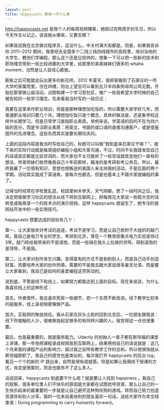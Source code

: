 ```yaml
---
layout: post
title: Happycasts 要做一件什么事
---
```


http://happycasts.net
是我个人的每周视频播客，她刚过完两周岁的生日，所以今天作文以记之。说说她从哪来，又要去哪？

如果我说我在北京做过程序员，这没什么，中关村满大街都是。但是，如果我告诉你
2011~2012
期间，我曾经去全国多个二线三线四线城市的高校里，培训当地的大学生，教他们学编程，那么这个还是比较帅的。想象一下可以把一些新的技术和职场理念带到一些比较闭塞的大学里，给那里的弟弟妹妹们很多的
whaha moment，当然是让人自信心膨胀。

膨胀之后可能就会玩出更多的新花样。2012
年夏天，我把家搬到了石家庄的一所大学的家属院里，住在四楼，阳台上望去可以看到五只羊四条狗母鸡公鸡无数。开始在那里做公益活动，试图构建一个学习型社区，推广一些我希望大学时候的自己被告知的一些学习理念。先来看我当时写的一段日记：

我要在这里来作职业培训，但是是那种理想加吃饭的，所以需要大家学好几年，而普通职业培训只要几个月。理想加吃饭只是个概念，具体的做法是，还是象学校这样作长期学习，但是日常学习直指职业素质。举例来说，学英语的目的不在为四六级的高分，而是专注职业素质：用英文，书面的或口语的直接沟通客户，或是借鉴国外的先进理念。这些东西其实是要长期功夫的。

上面的这段内容是我当时写给自己的，标题可以叫做“我到底来石家庄干嘛？”。接下来的实际行动就是每周组织编程小组和大家沟通，不过，时间不长我就发现自己的话语其实都是比较空洞的，而大家也不太可能听了一些空话就改变他们一直有的想法，师弟师妹们依然像我自己十年前那样，瞄准的是考研和考公务员。所以，最终我雇了一位很有知识，思想也很叛逆的美国人来主持我的活动，于是后面的两个学期，活动其实就成了英语角，我每次也都去，但是也基本上不跟大家提编程的事了。

记得当时经常在学校里乱逛，校园里树木参天，天气阴郁。憋了一段时间之后，我决定把我做学习社区的想法从线下转到互联网上，把每周见大家说一些假大空的话转变成每周录一个的技术点的演示视频。这样
happycasts 就诞生了，她专注的是网站开发中的一些实用技巧。

happycasts 想要达成的目标有几个：

第一，让大家放弃对考试的追逐。考试不是学习，而是让自己依附于大组织的敲门砖。我自己是电力专业的学生，考研到北京，曾在一个教育部重点电力实验室待过3年。敲门砖给我带来的不是温饱，而是一些骑在我头上拉屎的领导。得到温饱的是领导，不是我。

第二，让大家对创作发生兴趣。变得富有的方式不是剥削别人，而是自己动手创造财富。而要培养大家的创作热情，需要的不是我去跟大家说很多豪言壮语，而是要让大家看到，我自己是如何的喜爱编程这项劳动的。

说到底，不管是线下和线上，如果努力都能达到上面的目标。现在来说说，为什么我喜欢线上的这种形式：

首先，作者情怀。我总喜欢死抠一些细节，把一个东西不断改进。线下教学比较多的是服务，线上录视频更像做产品。

其次，互联网的聚拢效应。我从石家庄灰头土脸的回到北京后，一位朋友跟我说：线下你接触的人少，很难聚拢起足够多的有同样兴趣的人。我觉得这一点也很重要。

最后，也是最重要的，就是服务能力。Udactiy
的创始人一辈子都在斯坦福的课堂上讲课，那一年他把课程录成视频放到互联网上，结果用他自己的话说就是：这几个月来我的课程产出的影响力，超过我之前所有教学工作的总和。所以他很快就从斯坦福辞职了。我自己的感觉也是类似的，每次我打开
happycasts 的后台 log，看见一个个的新的 IP
跳出来，自然是很有成就感。但是如果让我用线下授课的方式，肯定是很累的，而且也服务不了这么多人。

话说回来，happycasts 到底要干什么呢？就是要让人找到 happiness
。我自己的观察，很多单位里人们不快乐的原因是大家都在试图抢夺资源，那么让自己的一生快乐起来的最重要的一步就是让自己避开这种狗咬狗的游戏。转而自己努力创造资源并和别人分享。我的一位来自奥地利的朋友喜欢一句话，送给大家作为本文结束语：Doing
programming to carry humanity forward。
